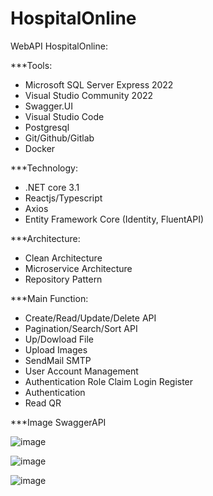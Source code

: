 # HospitalOnline
WebAPI HospitalOnline:

***Tools:
- Microsoft SQL Server Express 2022
- Visual Studio Community 2022
- Swagger.UI
- Visual Studio Code
- Postgresql
- Git/Github/Gitlab
- Docker

***Technology:
- .NET core 3.1
- Reactjs/Typescript
- Axios
- Entity Framework Core (Identity, FluentAPI)
  
***Architecture:
- Clean Architecture
- Microservice Architecture
- Repository Pattern
  
***Main Function:
- Create/Read/Update/Delete API
- Pagination/Search/Sort API
- Up/Dowload File
- Upload Images
- SendMail SMTP
- User Account Management
- Authentication Role Claim Login Register
- Authentication
- Read QR
  
***Image SwaggerAPI

 ![image](https://github.com/pvinhit/HospitalOnline/assets/143589288/759d5cbf-6f80-42d9-bf73-673a9e8ea935)

 ![image](https://github.com/pvinhit/HospitalOnline/assets/143589288/f8e4212e-3348-41b3-9a41-71b58d9c13ea)

![image](https://github.com/pvinhit/HospitalOnline/assets/143589288/8952d1bb-4c8b-4f5b-94b5-d0439cb23631)

 


  
